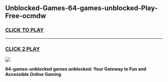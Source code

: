 
## Unblocked-Games-64-games-unblocked-Play-Free-ocmdw
<h3>
<a href="https://premium76.site?title=64-games-unblocked&ref=10A">CLICK TO PLAY</a></h3>
<hr>

<h3>
<a href="https://premium76.site?title=64-games-unblocked&ref=10A">CLICK 2 PLAY</a>
  
</h3>

<a href="https://premium76.site?title=64-games-unblocked&ref=10A"><img src="https://clearcache.store/games.png"></a>


**64-games-unblocked games unblocked: Your Gateway to Fun and Accessible Online Gaming**
